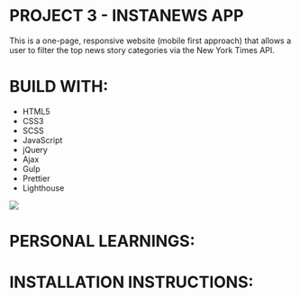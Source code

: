 # PROJECT 3 - INSTANEWS APP

This is a one-page, responsive website (mobile first approach) that allows a user to filter the top news story categories via the New York Times API.

# BUILD WITH:

- HTML5
- CSS3
- SCSS
- JavaScript
- jQuery
- Ajax
- Gulp
- Prettier
- Lighthouse

<img src="https://user-images.githubusercontent.com/43591615/59636416-51d21880-9108-11e9-8d2b-f0bc00b26116.PNG">

# PERSONAL LEARNINGS:

# INSTALLATION INSTRUCTIONS:
